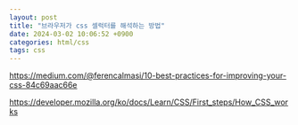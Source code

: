 ```yaml
---
layout: post
title: "브라우저가 css 셀럭터를 해석하는 방법"
date: 2024-03-02 10:06:52 +0900
categories: html/css
tags: css
---
```


https://medium.com/@ferencalmasi/10-best-practices-for-improving-your-css-84c69aac66e

https://developer.mozilla.org/ko/docs/Learn/CSS/First_steps/How_CSS_works
